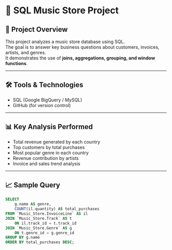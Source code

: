 # 🎵 SQL Music Store Project

## 📌 Project Overview
This project analyzes a music store database using SQL.  
The goal is to answer key business questions about customers, invoices, artists, and genres.  
It demonstrates the use of **joins, aggregations, grouping, and window functions**.

---

## 🛠️ Tools & Technologies
- SQL (Google BigQuery / MySQL)
- GitHub (for version control)

---

## 📊 Key Analysis Performed
- Total revenue generated by each country
- Top customers by total purchases
- Most popular genre in each country
- Revenue contribution by artists
- Invoice and sales trend analysis

---

## 📈 Sample Query
```sql
SELECT 
    g.name AS genre,
    COUNT(il.quantity) AS total_purchases
FROM `Music_Store.InvoiceLine` AS il
JOIN `Music_Store.Track` AS t
    ON il.track_id = t.track_id
JOIN `Music_Store.Genre` AS g
    ON t.genre_id = g.genre_id
GROUP BY g.name
ORDER BY total_purchases DESC;

